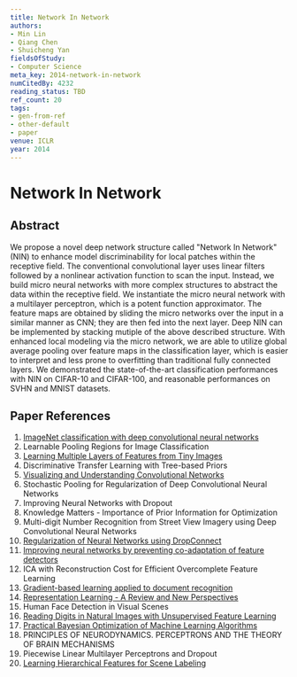```yaml
---
title: Network In Network
authors:
- Min Lin
- Qiang Chen
- Shuicheng Yan
fieldsOfStudy:
- Computer Science
meta_key: 2014-network-in-network
numCitedBy: 4232
reading_status: TBD
ref_count: 20
tags:
- gen-from-ref
- other-default
- paper
venue: ICLR
year: 2014
---
```


# Network In Network

## Abstract

We propose a novel deep network structure called "Network In Network" (NIN) to enhance model discriminability for local patches within the receptive field. The conventional convolutional layer uses linear filters followed by a nonlinear activation function to scan the input. Instead, we build micro neural networks with more complex structures to abstract the data within the receptive field. We instantiate the micro neural network with a multilayer perceptron, which is a potent function approximator. The feature maps are obtained by sliding the micro networks over the input in a similar manner as CNN; they are then fed into the next layer. Deep NIN can be implemented by stacking mutiple of the above described structure. With enhanced local modeling via the micro network, we are able to utilize global average pooling over feature maps in the classification layer, which is easier to interpret and less prone to overfitting than traditional fully connected layers. We demonstrated the state-of-the-art classification performances with NIN on CIFAR-10 and CIFAR-100, and reasonable performances on SVHN and MNIST datasets.

## Paper References

1. [ImageNet classification with deep convolutional neural networks](2012-alexnet.md)
2. Learnable Pooling Regions for Image Classification
3. [Learning Multiple Layers of Features from Tiny Images](2009-learning-multiple-layers-of-features-from-tiny-images)
4. Discriminative Transfer Learning with Tree-based Priors
5. [Visualizing and Understanding Convolutional Networks](2014-visualizing-and-understanding-convolutional-networks)
6. Stochastic Pooling for Regularization of Deep Convolutional Neural Networks
7. Improving Neural Networks with Dropout
8. Knowledge Matters - Importance of Prior Information for Optimization
9. Multi-digit Number Recognition from Street View Imagery using Deep Convolutional Neural Networks
10. [Regularization of Neural Networks using DropConnect](2013-regularization-of-neural-networks-using-dropconnect)
11. [Improving neural networks by preventing co-adaptation of feature detectors](2012-improving-neural-networks-by-preventing-co-adaptation-of-feature-detectors)
12. ICA with Reconstruction Cost for Efficient Overcomplete Feature Learning
13. [Gradient-based learning applied to document recognition](1998-lenet5.md)
14. [Representation Learning - A Review and New Perspectives](2013-representation-learning-a-review-and-new-perspectives)
15. Human Face Detection in Visual Scenes
16. [Reading Digits in Natural Images with Unsupervised Feature Learning](2011-reading-digits-in-natural-images-with-unsupervised-feature-learning)
17. [Practical Bayesian Optimization of Machine Learning Algorithms](2012-practical-bayesian-optimization-of-machine-learning-algorithms)
18. PRINCIPLES OF NEURODYNAMICS. PERCEPTRONS AND THE THEORY OF BRAIN MECHANISMS
19. Piecewise Linear Multilayer Perceptrons and Dropout
20. [Learning Hierarchical Features for Scene Labeling](2013-learning-hierarchical-features-for-scene-labeling)
